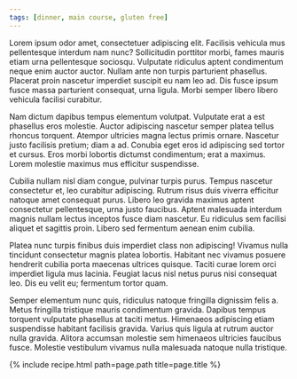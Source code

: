```yaml
---
tags: [dinner, main course, gluten free]
---
```


Lorem ipsum odor amet, consectetuer adipiscing elit. Facilisis vehicula mus pellentesque interdum nam nunc? Sollicitudin porttitor morbi, fames mauris etiam urna pellentesque sociosqu. Vulputate ridiculus aptent condimentum neque enim auctor auctor. Nullam ante non turpis parturient phasellus. Placerat proin nascetur imperdiet suscipit eu nam leo ad. Dis fusce ipsum fusce massa parturient consequat, urna ligula. Morbi semper libero libero vehicula facilisi curabitur.

Nam dictum dapibus tempus elementum volutpat. Vulputate erat a est phasellus eros molestie. Auctor adipiscing nascetur semper platea tellus rhoncus torquent. Atempor ultricies magna lectus primis ornare. Nascetur justo facilisis pretium; diam a ad. Conubia eget eros id adipiscing sed tortor et cursus. Eros morbi lobortis dictumst condimentum; erat a maximus. Lorem molestie maximus mus efficitur suspendisse.

Cubilia nullam nisl diam congue, pulvinar turpis purus. Tempus nascetur consectetur et, leo curabitur adipiscing. Rutrum risus duis viverra efficitur natoque amet consequat purus. Libero leo gravida maximus aptent consectetur pellentesque, urna justo faucibus. Aptent malesuada interdum magnis nullam lectus inceptos fusce diam nascetur. Eu ridiculus sem facilisi aliquet et sagittis proin. Libero sed fermentum aenean enim cubilia.

Platea nunc turpis finibus duis imperdiet class non adipiscing! Vivamus nulla tincidunt consectetur magnis platea lobortis. Habitant nec vivamus posuere hendrerit cubilia porta maecenas ultrices quisque. Taciti curae lorem orci imperdiet ligula mus lacinia. Feugiat lacus nisl netus purus nisi consequat leo. Dis eu velit eu; fermentum tortor quam.

Semper elementum nunc quis, ridiculus natoque fringilla dignissim felis a. Metus fringilla tristique mauris condimentum gravida. Dapibus tempus torquent vulputate phasellus at taciti metus. Himenaeos adipiscing etiam suspendisse habitant facilisis gravida. Varius quis ligula at rutrum auctor nulla gravida. Alitora accumsan molestie sem himenaeos ultricies faucibus fusce. Molestie vestibulum vivamus nulla malesuada natoque nulla tristique.

{% include recipe.html path=page.path title=page.title %}
